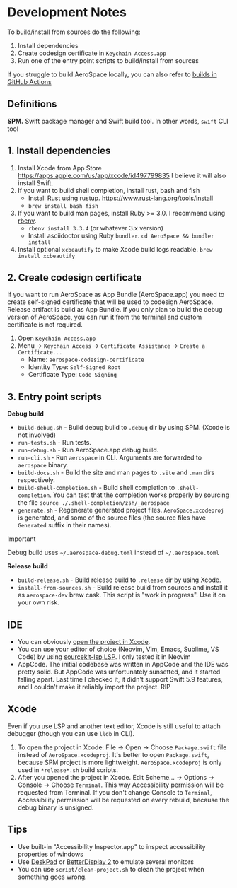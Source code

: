 # Development Notes

To build/install from sources do the following:
1. Install dependencies
2. Create codesign certificate in `Keychain Access.app`
3. Run one of the entry point scripts to build/install from sources

If you struggle to build AeroSpace locally, you can also refer to [builds in GitHub Actions](https://github.com/nikitabobko/AeroSpace/actions?query=branch%3Amain)

## Definitions

**SPM.** Swift package manager and Swift build tool. In other words, `swift` CLI tool

## 1. Install dependencies

1.  Install Xcode from App Store https://apps.apple.com/us/app/xcode/id497799835
    I believe it will also install Swift.
2.  If you want to build shell completion, install rust, bash and fish
    -   Install Rust using rustup. https://www.rust-lang.org/tools/install
    -   `brew install bash fish`
3.  If you want to build man pages, install Ruby >= 3.0. I recommend using [rbenv](https://github.com/rbenv/rbenv).
    -   `rbenv install 3.3.4` (or whatever 3.x version)
    -   Install asciidoctor using Ruby `bundler`. `cd AeroSpace && bundler install`
4.  Install optional `xcbeautify` to make Xcode build logs readable. `brew install xcbeautify`

## 2. Create codesign certificate

If you want to run AeroSpace as App Bundle (AeroSpace.app) you need to create self-signed certificate that will be used to codesign AeroSpace.
Release artifact is build as App Bundle.
If you only plan to build the debug version of AeroSpace, you can run it from the terminal and custom certificate is not required.

1.  Open `Keychain Access.app`
2.  Menu -> `Keychain Access` -> `Certificate Assistance` -> `Create a Certificate...`
    -   Name: `aerospace-codesign-certificate`
    -   Identity Type: `Self-Signed Root`
    -   Certificate Type: `Code Signing`

## 3. Entry point scripts

**Debug build**
-   `build-debug.sh` - Build debug build to `.debug` dir by using SPM. (Xcode is not involved)
-   `run-tests.sh` - Run tests.
-   `run-debug.sh` - Run AeroSpace.app debug build.
-   `run-cli.sh` - Run `aerospace` in CLI. Arguments are forwarded to `aerospace` binary.
-   `build-docs.sh` - Build the site and man pages to `.site` and `.man` dirs respectively.
-   `build-shell-completion.sh` - Build shell completion to `.shell-completion`.
    You can test that the completion works properly by sourcing the file `source ./.shell-completion/zsh/_aerospace`
-   `generate.sh` - Regenerate generated project files. `AeroSpace.xcodeproj` is generated, and some of the source files
    (the source files have `Generated` suffix in their names).

> [!IMPORTANT]
> Debug build uses `~/.aerospace-debug.toml` instead of `~/.aerospace.toml`

**Release build**
-   `build-release.sh` - Build release build to `.release` dir by using Xcode.
-   `install-from-sources.sh` - Build release build from sources and install it as `aerospace-dev` brew cask.
    This script is "work in progress".
    Use it on your own risk.

## IDE

-   You can obviously [open the project in Xcode](#xcode).
-   You can use your editor of choice (Neovim, Vim, Emacs, Sublime, VS Code) by using [sourcekit-lsp LSP](https://github.com/apple/sourcekit-lsp).
    I only tested it in Neovim
-   AppCode. The initial codebase was written in AppCode and the IDE was pretty solid.
    But AppCode was unfortunately sunsetted, and it started falling apart.
    Last time I checked it, it didn't support Swift 5.9 features, and I couldn't make it reliably import the project.
    RIP

## Xcode

Even if you use LSP and another text editor, Xcode is still useful to attach debugger (though you can use `lldb` in CLI).

1.  To open the project in Xcode: File -> Open -> Choose `Package.swift` file instead of `AeroSpace.xcodeproj`.
    It's better to open `Package.swift`, because SPM project is more lightweight.
    `AeroSpace.xcodeproj` is only used in `*release*.sh` build scripts.
2.  After you opened the project in Xcode.
    Edit Scheme... -> Options -> Console -> Choose `Terminal`.
    This way Accessibility permission will be requested from Terminal.
    If you don't change Console to `Terminal`, Accessibility permission will be requested on every rebuild, because the debug binary is unsigned.

## Tips

- Use built-in "Accessibility Inspector.app" to inspect accessibility properties of windows
- Use [DeskPad](https://github.com/Stengo/DeskPad) or [BetterDisplay 2](https://github.com/waydabber/BetterDisplay) to emulate several monitors
- You can use `script/clean-project.sh` to clean the project when something goes wrong.
